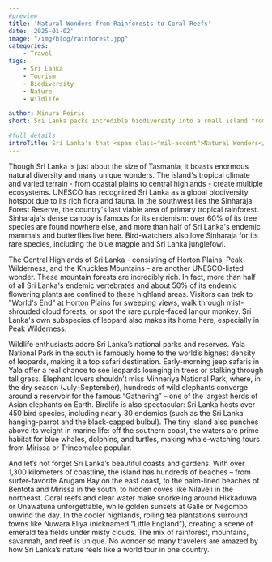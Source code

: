 ```yaml
---
#preview
title: 'Natural Wonders from Rainforests to Coral Reefs'
date: '2025-01-02'
image: "/img/blog/rainforest.jpg"
categories:
    - Travel
tags: 
    - Sri Lanka
    - Tourism
    - Biodiversity
    - Nature
    - Wildlife

author: Minura Peiris 
short: Sri Lanka packs incredible biodiversity into a small island from ancient rainforests and misty mountains to vibrant marine life. 

#full details
introTitle: Sri Lanka's that <span class="mil-accent">Natural Wonders</span> from Rainforests to Coral Reefs
---
```


Though Sri Lanka is just about the size of Tasmania, it boasts enormous natural diversity and many unique wonders. The island's tropical climate and varied terrain - from coastal plains to central highlands - create multiple ecosystems. UNESCO has recognized Sri Lanka as a global biodiversity hotspot due to its rich flora and fauna. In the southwest lies the Sinharaja Forest Reserve, the country's last viable area of primary tropical rainforest. Sinharaja's dense canopy is famous for its endemism: over 60% of its tree species are found nowhere else, and more than half of Sri Lanka's endemic mammals and butterflies live here. Bird-watchers also love Sinharaja for its rare species, including the blue magpie and Sri Lanka junglefowl.

The Central Highlands of Sri Lanka - consisting of Horton Plains, Peak Wilderness, and the Knuckles Mountains - are another UNESCO-listed wonder. These mountain forests are incredibly rich. In fact, more than half of all Sri Lanka's endemic vertebrates and about 50% of its endemic flowering plants are confined to these highland areas. Visitors can trek to "World's End" at Horton Plains for sweeping views, walk through mist-shrouded cloud forests, or spot the rare purple-faced langur monkey. Sri Lanka's own subspecies of leopard also makes its home here, especially in Peak Wilderness.

Wildlife enthusiasts adore Sri Lanka’s national parks and reserves. Yala National Park in the south is famously home to the world’s highest density of leopards, making it a top safari destination. Early-morning jeep safaris in Yala offer a real chance to see leopards lounging in trees or stalking through tall grass. Elephant lovers shouldn’t miss Minneriya National Park, where, in the dry season (July–September), hundreds of wild elephants converge around a reservoir for the famous “Gathering” – one of the largest herds of Asian elephants on Earth. Birdlife is also spectacular: Sri Lanka hosts over 450 bird species, including nearly 30 endemics (such as the Sri Lanka hanging-parrot and the black-capped bulbul). The tiny island also punches above its weight in marine life: off the southern coast, the waters are prime habitat for blue whales, dolphins, and turtles, making whale-watching tours from Mirissa or Trincomalee popular.

And let’s not forget Sri Lanka’s beautiful coasts and gardens. With over 1,300 kilometers of coastline, the island has hundreds of beaches – from surfer-favorite Arugam Bay on the east coast, to the palm-lined beaches of Bentota and Mirissa in the south, to hidden coves like Nilaveli in the northeast. Coral reefs and clear water make snorkeling around Hikkaduwa or Unawatuna unforgettable, while golden sunsets at Galle or Negombo unwind the day. In the cooler highlands, rolling tea plantations surround towns like Nuwara Eliya (nicknamed “Little England”), creating a scene of emerald tea fields under misty clouds. The mix of rainforest, mountains, savannah, and reef is unique. No wonder so many travelers are amazed by how Sri Lanka’s nature feels like a world tour in one country.
